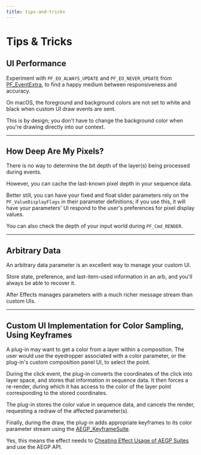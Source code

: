 ```yaml
---
title: tips-and-tricks
---
```

# Tips & Tricks

## UI Performance

Experiment with `PF_EO_ALWAYS_UPDATE` and `PF_EO_NEVER_UPDATE` from [PF_EventExtra](../PF_EventExtra), to find a happy medium between responsiveness and accuracy.

On macOS, the foreground and background colors are not set to white and black when custom UI draw events are sent.

This is by design; you don't have to change the background color when you're drawing directly into our context.

---

## How Deep Are My Pixels?

There is no way to determine the bit depth of the layer(s) being processed during events.

However, you can cache the last-known pixel depth in your sequence data.

Better still, you can have your fixed and float slider parameters rely on the `PF_ValueDisplayFlags` in their parameter definitions; if you use this, it will have your parameters' UI respond to the user's preferences for pixel display values.

You can also check the depth of your input world during `PF_Cmd_RENDER`.

---

## Arbitrary Data

An arbitrary data parameter is an excellent way to manage your custom UI.

Store state, preference, and last-item-used information in an arb, and you'll always be able to recover it.

After Effects manages parameters with a much richer message stream than custom UIs.

---

## Custom UI Implementation for Color Sampling, Using Keyframes

A plug-in may want to get a color from a layer within a composition. The user would use the eyedropper associated with a color parameter, or the plug-in's custom composition panel UI, to select the point.

During the click event, the plug-in converts the coordinates of the click into layer space, and stores that information in sequence data. It then forces a re-render, during which it has access to the color of the layer point corresponding to the stored coordinates.

The plug-in stores the color value in sequence data, and cancels the render, requesting a redraw of the affected parameter(s).

Finally, during the draw, the plug-in adds appropriate keyframes to its color parameter stream using the [AEGP_KeyframeSuite](../aegps/aegp-suites.md#aegp_keyframesuite3).

Yes, this means the effect needs to [Cheating Effect Usage of AEGP Suites](../../aegps/cheating-effect-usage-of-aegp-suites) and use the AEGP API.
